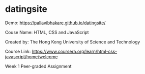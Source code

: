 # datingsite

Demo:  https://pallavibhakare.github.io/datingsite/

Couse Name: HTML, CSS and JavaScript

Created by: The Hong Kong University of Science and Technology

Course Link: https://www.coursera.org/learn/html-css-javascript/home/welcome

Week 1 Peer-graded Assignment



